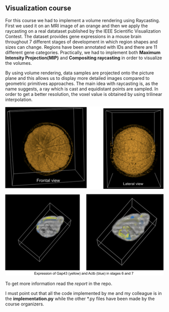 ## Visualization course 

For this course we had to implement a volume rendering using Raycasting.
First we used it on an MRI image of an orange and then we apply the raycasting on a real datataset published by the IEEE Scientific Visualization Contest. The dataset provides gene expressions in a mouse brain throughout 7 different stages of development in which region shapes and sizes can change. Regions have been annotated with IDs and there
are 11 different gene categories. 
Practically, we had to implement both **Maximum Intensity Projection(MIP)** and **Compositing raycasting** in order to visualize the volumes.

By using volume rendering, data samples are projected onto the picture plane and this allows us to display more detailed images compared to geometric primitives approaches. 
The main idea with raycasting is, as the name suggests, a ray which is cast and equidistant points are sampled. In order to get a better resolution, the voxel value is obtained by using trilinear interpolation.


![orange volume](/images/image1.png)

![mouse_brain volume](/images/image2.png)


To get more information read the *report* in the repo.

I must point out that all the code implemented by me and my colleague is in the **implementation.py** while the other *.py files have been made by the course organizers.


